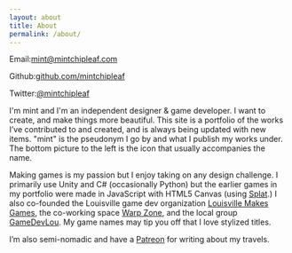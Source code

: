 ```yaml
---
layout: about
title: About
permalink: /about/
---
```


Email:<a href="mailto:mint@mintchipleaf.com">mint@mintchipleaf.com</a>

Github:<a href="http://www.github.com/mintchipleaf">github.com/mintchipleaf</a>

Twitter:<a href="http://www.twitter.com/mintchipleaf">@mintchipleaf</a>

I'm mint and I'm an independent designer & game developer. I want to create, and make things more beautiful. This site is a portfolio of the works I’ve contributed to and created, and is always being updated with new items. "mint" is the pseudonym I go by and what I publish my works under. The bottom picture to the left is the icon that usually accompanies the name.

Making games is my passion but I enjoy taking on any design challenge. I primarily use Unity and C# (occasionally Python) but the earlier games in my portfolio were made in JavaScript with HTML5 Canvas (using <a href="http://splatjs.com">Splat</a>.) I also co-founded the Louisville game dev organization <a href="http://louisvillemakesgames.org">Louisville Makes Games</a>, the co-working space <a href="http://louisvillemakesgames.org/warpzone">Warp Zone</a>, and the local group <a href="http://gamedevlou.org">GameDevLou</a>. My game names may tip you off that I love stylized titles.

I’m also semi-nomadic and have a <a href="https://patreon.com/mint">Patreon</a> for writing about my travels.
